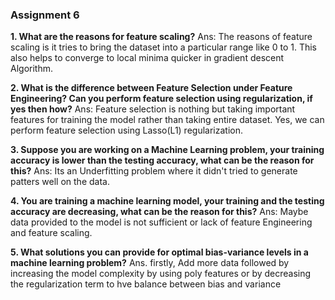 ### Assignment 6

**1. What are the reasons for feature scaling?**
Ans: The reasons of feature scaling is it tries to bring the dataset into a particular range like 0 to 1. This also helps to converge to local minima quicker in gradient descent Algorithm.

**2. What is the difference between Feature Selection under Feature Engineering? Can you perform feature selection using regularization, if yes then how?**
Ans: Feature selection is nothing but taking important features for training the model rather than taking entire dataset. Yes, we can perform feature selection using Lasso(L1) regularization.

**3. Suppose you are working on a Machine Learning problem, your training accuracy is lower than the testing accuracy, what can be the reason for this?**
Ans: Its an Underfitting problem where it didn't tried to generate patters well on the data.

**4. You are training a machine learning model, your training and the testing accuracy are decreasing, what can be the reason for this?**
Ans: Maybe data provided to the model is not sufficient or lack of feature Engineering and feature scaling.

**5. What solutions you can provide for optimal bias-variance levels in a machine learning problem?**
Ans. firstly, Add more data followed by increasing the model complexity by using poly features or by decreasing the regularization term to hve balance between bias and variance

